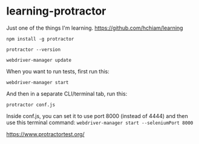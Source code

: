# learning-protractor
Just one of the things I'm learning. https://github.com/hchiam/learning

```
npm install -g protractor
```

```
protractor --version
```

```
webdriver-manager update
```

When you want to run tests, first run this:
```
webdriver-manager start
```

And then in a separate CLI/terminal tab, run this:
```
protractor conf.js
```

Inside conf.js, you can set it to use port 8000 (instead of 4444) and then use this terminal command: `webdriver-manager start --seleniumPort 8000`

https://www.protractortest.org/
